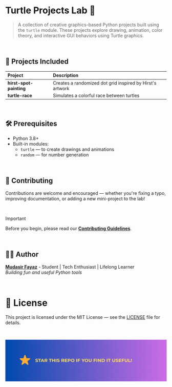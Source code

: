# Turtle Projects Lab 🐢

> A collection of creative graphics-based Python projects built using the `turtle` module. These projects explore drawing, animation, color theory, and interactive GUI behaviors using Turtle graphics.

<br/>

## 📂 Projects Included

| Project                 | Description                                               |
| :---------------------- | :-------------------------------------------------------- |
| **hirst-spot-painting** | Creates a randomized dot grid inspired by Hirst's artwork |
| **turtle-race**         | Simulates a colorful race between turtles                 |

<br/>

## 🛠️ Prerequisites

- Python 3.8+
- Built-in modules:
  - `turtle` — to create drawings and animations
  - `random` — for number generation

<br/>

## 🤝 Contributing

Contributions are welcome and encouraged — whether you're fixing a typo, improving documentation, or adding a new mini-project to the lab!

<br/>

> [!IMPORTANT]
> Before you begin, please read our [**Contributing Guidelines**](/CONTRIBUTING.md).

<br/>

## 🧑‍💻 Author

**[Mudasir Fayaz](https://github.com/mudasirfayaz/)** - Student | Tech Enthusiast | Lifelong Learner<br/>
_Building fun and useful Python tools_

<br/>

# 📜 License

This project is licensed under the MIT License — see the [LICENSE](./LICENSE) file for details.

<br/>

![Star](/assets/docs/star.png)
